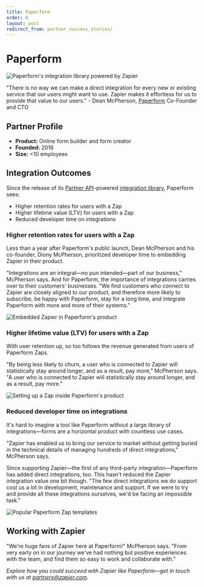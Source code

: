 ```yaml
---
title: Paperform
order: 6
layout: post
redirect_from: partner_success_stories/
---
```


# Paperform

![Paperform's integration library powered by Zapier](
https://cdn.zapier.com/storage/photos/e67ad23649b84d887e91ca5b4676d3dd.png)

"There is no way we can make a direct integration for every new or existing service that our users might want to use. Zapier makes it effortless for us to provide that value to our users." - Dean McPherson, [Paperform](https://paperform.co/) Co-Founder and CTO

## Partner Profile

- **Product:** Online form builder and form creator
- **Founded:** 2016
- **Size:** <10 employees

## Integration Outcomes

Since the release of its [Partner API](https://platform.zapier.com/partners/zap-templates#embed-zapier-into-your-app-with-zapier-partner-api)-powered [integration library](https://paperform.co/integrations/), Paperform sees:

- Higher retention rates for users with a Zap
- Higher lifetime value (LTV) for users with a Zap
- Reduced developer time on integrations

### Higher retention rates for users with a Zap

Less than a year after Paperform's public launch, Dean McPherson and his co-founder, Diony McPherson, prioritized developer time to embedding Zapier in their product.

"Integrations are an integral—no pun intended—part of our business," McPherson says. And for Paperform, the importance of integrations carries over to their customers' businesses. "We find customers who connect to Zapier are closely aligned to our product, and therefore more likely to subscribe, be happy with Paperform, stay for a long time, and integrate Paperform with more and more of their systems."

![Embedded Zapier in Paperform's product](
https://cdn.zapier.com/storage/photos/e67ad23649b84d887e91ca5b4676d3dd.png)

### Higher lifetime value (LTV) for users with a Zap

With user retention up, so too follows the revenue generated from users of Paperform Zaps.

"By being less likely to churn, a user who is connected to Zapier will statistically stay around longer, and as a result, pay more," McPherson says. "A user who is connected to Zapier will statistically stay around longer, and as a result, pay more."

![Setting up a Zap inside Paperform's product](https://cdn.zapier.com/storage/photos/b4b920b98931d943db7c42a2fccdecac.png)

### Reduced developer time on integrations

It's hard to imagine a tool like Paperform without a large library of integrations—forms are a horizontal product with countless use cases.

"Zapier has enabled us to bring our service to market without getting buried in the technical details of managing hundreds of direct integrations," McPherson says.

Since supporting Zapier—the first of any third-party integration—Paperform has added direct integrations, too. This hasn't reduced the Zapier integration value one bit though. "The few direct integrations we do support cost us a lot in development, maintenance and support. If we were to try and provide all these integrations ourselves, we'd be facing an impossible task."

![Popular Paperform Zap templates](https://cdn.zapier.com/storage/photos/5eca25b39e7a4776023c9548bb2ca86c.png)

## Working with Zapier

"We're huge fans of Zapier here at Paperform!" McPherson says. "From very early on in our journey we've had nothing but positive experiences with the team, and find them so easy to work and collaborate with."

*Explore how you could succeed with Zapier like Paperform—get in touch with us at [partners@zapier.com](mailto:partners@zapier.com).*
